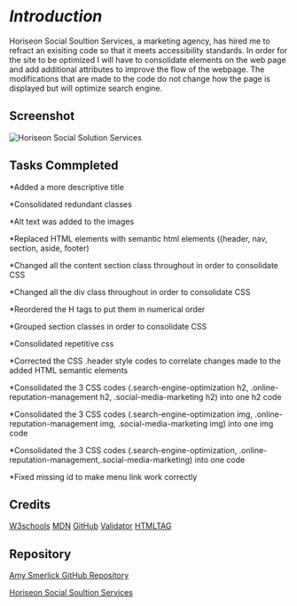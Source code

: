 <HoriseonSocialSolutionServices>

# *Introduction*
Horiseon Social Soultion Services, a marketing agency, has hired me to refract an exisiting code so that it meets accessibility standards. In order for the site to be optimized I will have to consolidate elements on the web page and add additional attributes to improve the flow of the webpage. The modifications that are made to the code do not change how the page is displayed but will optimize search engine. 

## Screenshot
![Horiseon Social Solution Services](https://user-images.githubusercontent.com/77814900/110166202-053ddd80-7dc2-11eb-8695-d30d17022879.png)

## **Tasks Commpleted**

*Added a more descriptive title

*Consolidated redundant classes

*Alt text was added to the images

*Replaced HTML elements with semantic html elements ((header, nav, section, aside, footer)

*Changed all the content section class throughout in order to consolidate CSS

*Changed all the div class throughout in order to consolidate CSS

*Reordered the H tags to put them in numerical order

*Grouped section classes in order to consolidate CSS

*Consolidated repetitive css 

*Corrected the CSS .header style codes to correlate changes made to the added HTML semantic elements 

*Consolidated the 3 CSS codes (.search-engine-optimization h2, .online-reputation-management h2, .social-media-marketing h2) into one h2 code

*Consolidated the 3 CSS codes (.search-engine-optimization img, .online-reputation-management img, .social-media-marketing img) into one img code

*Consolidated the 3 CSS codes (.search-engine-optimization, .online-reputation-management,.social-media-marketing) into one code

*Fixed missing id to make menu link work correctly


## Credits
[W3schools](https://www.w3schools.com/)
[MDN](https://developer.mozilla.org/en-US/docs/Web/CSS/CSS_Selectors)
[GitHub](https://coding-boot-camp.github.io/full-stack/github/professional-readme-guide)
[Validator](https://validator.w3.org/)
[HTMLTAG](https://medium.com/@zac_heisey/7-alternatives-to-the-div-html-tag-7c888c7b5036)


## Repository
[Amy Smerlick GitHub Repository](https://amysmerlick.github.io/Horiseon/)

[Horiseon Social Soultion Services](http://127.0.0.1:5501/Horiseon/index.html)


